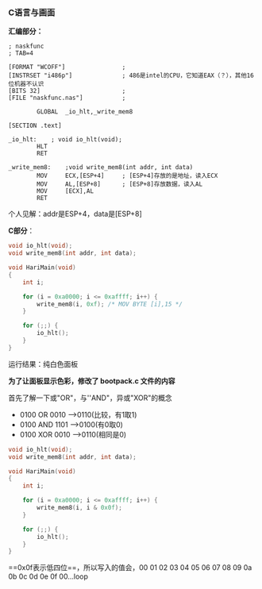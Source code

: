### C语言与画面

**汇编部分：**

```
; naskfunc
; TAB=4

[FORMAT "WCOFF"]				; 	
[INSTRSET "i486p"]				; 486是intel的CPU，它知道EAX（？），其他16位机器不认识
[BITS 32]						;
[FILE "naskfunc.nas"]			; 

		GLOBAL	_io_hlt,_write_mem8

[SECTION .text]

_io_hlt:	; void io_hlt(void);
		HLT
		RET

_write_mem8:	;void write_mem8(int addr, int data)
		MOV		ECX,[ESP+4]		; [ESP+4]存放的是地址，读入ECX
		MOV		AL,[ESP+8]		; [ESP+8]存放数据，读入AL
		MOV		[ECX],AL
		RET
```

个人见解：addr是ESP+4，data是[ESP+8]

**C部分**：

```c
void io_hlt(void);
void write_mem8(int addr, int data);

void HariMain(void)
{
	int i;

	for (i = 0xa0000; i <= 0xaffff; i++) {
		write_mem8(i, 0xf); /* MOV BYTE [i],15 */
	}

	for (;;) {
		io_hlt();
	}
}

```

运行结果：纯白色面板



**为了让面板显示色彩，修改了 bootpack.c 文件的内容**

首先了解一下或"OR"，与''AND"，异或"XOR"的概念

- 0100  OR  0010 -->0110(比较，有1取1)
- 0100  AND  1101 -->0100(有0取0)
- 0100  XOR  0010 -->0110(相同是0)

```c
void io_hlt(void);
void write_mem8(int addr, int data);

void HariMain(void)
{
	int i;

	for (i = 0xa0000; i <= 0xaffff; i++) {
		write_mem8(i, i & 0x0f);
	}

	for (;;) {
		io_hlt();
	}
}

```

==0x0f表示低四位==，所以写入的值会，00 01 02 03 04 05 06 07 08 09 0a 0b 0c 0d 0e 0f 00...loop

